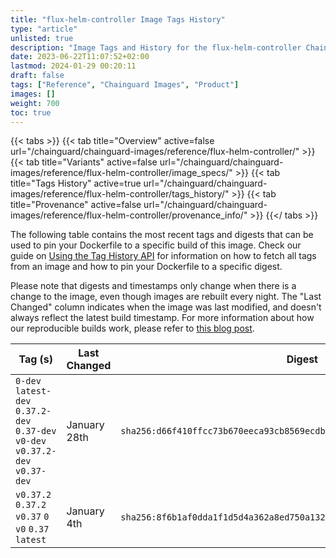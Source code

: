 ```yaml
---
title: "flux-helm-controller Image Tags History"
type: "article"
unlisted: true
description: "Image Tags and History for the flux-helm-controller Chainguard Image"
date: 2023-06-22T11:07:52+02:00
lastmod: 2024-01-29 00:20:11
draft: false
tags: ["Reference", "Chainguard Images", "Product"]
images: []
weight: 700
toc: true
---
```


{{< tabs >}}
{{< tab title="Overview" active=false url="/chainguard/chainguard-images/reference/flux-helm-controller/" >}}
{{< tab title="Variants" active=false url="/chainguard/chainguard-images/reference/flux-helm-controller/image_specs/" >}}
{{< tab title="Tags History" active=true url="/chainguard/chainguard-images/reference/flux-helm-controller/tags_history/" >}}
{{< tab title="Provenance" active=false url="/chainguard/chainguard-images/reference/flux-helm-controller/provenance_info/" >}}
{{</ tabs >}}

The following table contains the most recent tags and digests that can be used to pin your Dockerfile to a specific build of this image. Check our guide on [Using the Tag History API](/chainguard/chainguard-images/using-the-tag-history-api/) for information on how to fetch all tags from an image and how to pin your Dockerfile to a specific digest.

Please note that digests and timestamps only change when there is a change to the image, even though images are rebuilt every night. The "Last Changed" column indicates when the image was last modified, and doesn't always reflect the latest build timestamp. For more information about how our reproducible builds work, please refer to [this blog post](https://www.chainguard.dev/unchained/reproducing-chainguards-reproducible-image-builds).

| Tag (s)                                                                          | Last Changed | Digest                                                                    |
|----------------------------------------------------------------------------------|--------------|---------------------------------------------------------------------------|
|  `0-dev` `latest-dev` `0.37.2-dev` `0.37-dev` `v0-dev` `v0.37.2-dev` `v0.37-dev` | January 28th | `sha256:d66f410ffcc73b670eeca93cb8569ecdbe04da5f46096c2194fefefbf6e7a16b` |
|  `v0.37.2` `0.37.2` `v0.37` `0` `v0` `0.37` `latest`                             | January 4th  | `sha256:8f6b1af0dda1f1d5d4a362a8ed750a132ba25262c7e56066abbc6e4aae127326` |

